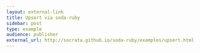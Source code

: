 ```yaml
---
layout: external-link
title: Upsert via soda-ruby
sidebar: post
type: example
audience: publisher
external_url: http://socrata.github.io/soda-ruby/examples/upsert.html
---
```

